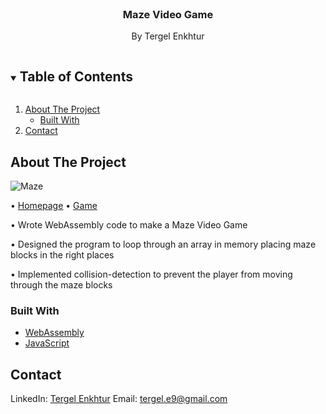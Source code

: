 <!-- PROJECT -->
<br />
<p align="center">
    <h3 align="center">Maze Video Game</h3>
    <p align="center">
        By Tergel Enkhtur
    </p>
</p>

<!-- TABLE OF CONTENTS -->
<details open="open">
  <summary><h2 style="display: inline-block">Table of Contents</h2></summary>
  <ol>
    <li>
      <a href="#about-the-project">About The Project</a>
      <ul>
        <li><a href="#built-with">Built With</a></li>
      </ul>
    </li>
    <li><a href="#contact">Contact</a></li>
  </ol>
</details>

<!-- ABOUT THE PROJECT -->
## About The Project

![Maze](https://user-images.githubusercontent.com/78391043/211676714-0644af4c-e360-443d-a7e9-da0b0c397eff.png)

•	[Homepage](https://tergelenkhtur.github.io/Maze-Video-Game/)
•	[Game](https://tergelenkhtur.github.io/Maze-Video-Game/project/game.html)

•	Wrote WebAssembly code to make a Maze Video Game

•	Designed the program to loop through an array in memory placing maze blocks in the right places

•	Implemented collision-detection to prevent the player from moving through the maze blocks

### Built With

* [WebAssembly](https://webassembly.org)
* [JavaScript](https://www.javascript.com)

<!-- CONTACT -->
## Contact

LinkedIn: [Tergel Enkhtur](https://www.linkedin.com/in/tergel-enkhtur/)
Email: [tergel.e9@gmail.com](mailto:tergel.e9@gmail.com)
